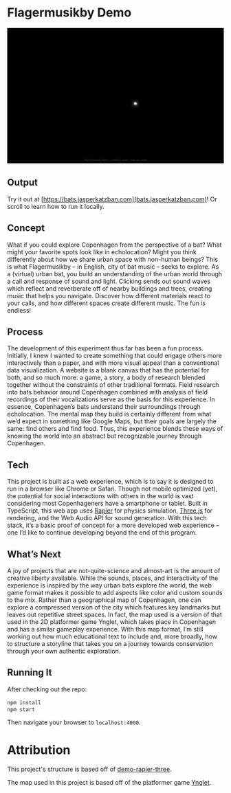 # Flagermusikby Demo

[![demo animation](demo.gif)](https://bats.jasperkatzban.com)

## Output
Try it out at [https://bats.jasperkatzban.com](bats.jasperkatzban.com)! Or scroll to learn how to run it locally.

## Concept
What if you could explore Copenhagen from the perspective of a bat? What might your favorite spots look like in echolocation? Might you think differently about how we share urban space with non-human beings? This is what Flagermusikby – in English, city of bat music – seeks to explore. As a (virtual) urban bat, you build an understanding of the urban world through a call and response of sound and light. Clicking sends out sound waves which reflect and reverberate off of nearby buildings and trees, creating music that helps you navigate. Discover how different materials react to your calls, and how different spaces create different music. The fun is endless!

## Process
The development of this experiment thus far has been a fun process. Initially, I knew I wanted to create something that could engage others more interactively than a paper, and with more visual appeal than a conventional data visualization. A website is a blank canvas that has the potential for both, and so much more: a game, a story, a body of research blended together without the constraints of other traditional formats. Field research into bats behavior around Copenhagen combined with analysis of field recordings of their vocalizations serve as the basis for this experience. In essence, Copenhagen’s bats understand their surroundings through echolocation. The mental map they build is certainly different from what we’d expect in something like Google Maps, but their goals are largely the same: find others and find food. Thus, this experience blends these ways of knowing the world into an abstract but recognizable journey through Copenhagen.

## Tech 
This project is built as a web experience, which is to say it is designed to run in a browser like Chrome or Safari. Though not mobile optimized (yet), the potential for social interactions with others in the world is vast considering most Copenhageners have a smartphone or tablet. Built in TypeScript, this web app uses [Rapier](https://rapier.rs/) for physics simulation, [Three.js](https://threejs.org/) for rendering, and the Web Audio API for sound generation. With this tech stack, it’s a basic proof of concept for a more developed web experience – one I’d like to continue developing beyond the end of this program.

## What’s Next
A joy of projects that are not-quite-science and almost-art is the amount of creative liberty available. While the sounds, places, and interactivity of the experience is inspired by the way urban bats explore the world, the web game format makes it possible to add aspects like color and custom sounds to the mix. Rather than a geographical map of Copenhagen, one can explore a compressed version of the city which features key landmarks but leaves out repetitive street spaces. In fact, the map used is a version of that used in the 2D platformer game Ynglet, which takes place in Copenhagen and has a similar gameplay experience. With this map format, I’m still working out how much educational text to include and, more broadly, how to structure a storyline that takes you on a journey towards conservation through your own authentic exploration.

## Running It
After checking out the repo:
```
npm install
npm start
```

Then navigate your browser to `localhost:4000`.


# Attribution

This project's structure is based off of [demo-rapier-three](https://github.com/viridia/demo-rapier-three/tree/main).

The map used in this project is based off of the platformer game [Ynglet](https://www.ynglet.com/).